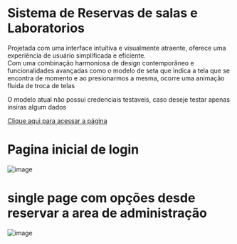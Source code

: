 # Sistema de Reservas de salas e Laboratorios

Projetada com uma interface intuitiva e visualmente atraente, oferece uma experiência de usuário simplificada e eficiente. <br>Com uma combinação harmoniosa de design contemporâneo e funcionalidades avançadas como o modelo de seta que indica a tela que se encontra de momento e ao presionarmos a mesma, ocorre uma animação fluida de troca de telas

O modelo atual não possui credenciais testaveis, caso deseje testar apenas insiras algum dados

[Clique aqui para acessar a página](https://sistema-de-reserva-testes.netlify.app)


# Pagina inicial de login
![image](https://github.com/user-attachments/assets/377aff9f-7e01-4e6d-b980-3b49bedb9807)

# single page com opções desde reservar a area de administração
![image](https://github.com/user-attachments/assets/50b25e13-e6b7-4fcd-9b40-9a84b1781835)
